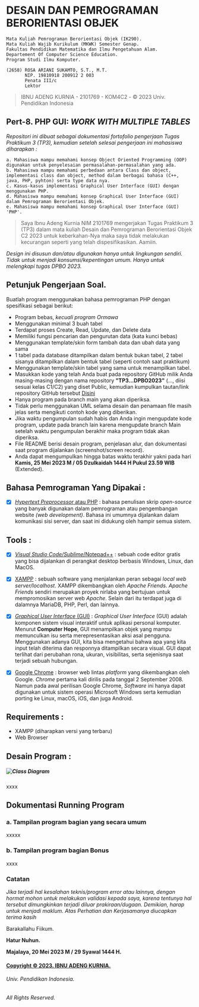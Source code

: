 # DESAIN DAN PEMROGRAMAN BERORIENTASI OBJEK 
```
Mata Kuliah Pemrograman Berorientasi Objek (IK290).
Mata Kuliah Wajib Kurikulum (MKWK) Semester Genap.
Fakultas Pendidikan Matematika dan Ilmu Pengetahuan Alam.
Departement Of Computer Science Education. 
Program Studi Ilmu Komputer.

(2658) ROSA ARIANI SUKAMTO, S.T., M.T.
       NIP. 19810918 200912 2 003
       Penata III/c
       Lektor
```
> IBNU ADENG KURNIA - 2101769 - KOM4C2 - © 2023 Univ. Pendidikan Indonesia

## Pert-8. PHP GUI: *WORK WITH MULTIPLE TABLES*
*Repositori ini dibuat sebagai dokumentasi fortofolio pengerjaan Tugas Praktikum 3 (TP3), kemudian setelah selesai pengerjaan ini mahasiswa diharapkan :*
```
a. Mahasiswa mampu memahami konsep Object Oriented Programming (OOP) digunakan untuk penyelesaian permasalahan-permasalahan yang ada.
b. Mahasiswa mampu memahami perbedaan antara Class dan object, implementasi class dan object, method dalam berbagai bahasa (C++, java, PHP, pyhton) serta type data nya.
c. Kasus-kasus implementasi Graphical User Interface (GUI) dengan menggunakan PHP. 
d. Mahasiswa mampu memahami konsep Graphical User Interface (GUI) dalam Pemrograman Berorientasi Objek.
e. Mahasiswa mampu memahami konsep Graphical User Interface (GUI) 'PHP'.
```

> Saya Ibnu Adeng Kurnia NIM 2101769 mengerjakan Tugas Praktikum 3 (TP3) dalam mata kuliah Desain dan Pemrograman Berorientasi Objek C2 2023
	untuk keberkahan-Nya maka saya tidak melakukan kecurangan seperti yang telah dispesifikasikan. 
	Aamiin.

*Design ini disusun dan/atau digunakan hanya untuk lingkungan sendiri.
	Tidak untuk menjadi konsumsi/kepentingan umum.
	Hanya untuk melengkapi tugas DPBO 2023.*


## Petunjuk Pengerjaan Soal.
Buatlah program menggunakan bahasa pemrograman PHP dengan spesifikasi sebagai berikut:
- Program bebas, *kecuali program Ormawa*
- Menggunakan minimal 3 buah tabel
- Terdapat proses Create, Read, Update, dan Delete data
- Memiliki fungsi pencarian dan pengurutan data (kata kunci bebas)
- Menggunakan template/skin form tambah data dan ubah data yang sama
- 1 tabel pada database ditampilkan dalam bentuk bukan tabel, 2 tabel sisanya ditampilkan dalam bentuk tabel (seperti contoh saat praktikum)
- Menggunakan template/skin tabel yang sama untuk menampilkan tabel.
- Masukkan kode yang telah Anda buat pada repository GitHub milik Anda masing-masing dengan nama repository **"TP3...DPBO2023"** (..., diisi sesuai kelas C1/C2) yang diset Public, kemudian kumpulkan tautan/link repository GitHub tersebut [Disini](https://forms.gle/rvb1hKxbQVuYNbhKA) 
- Hanya program pada branch main yang akan diperiksa.
- Tidak perlu menggunakan UML selama desain dan penamaan file masih jelas serta mengikuti contoh kode yang diberikan.
- Jika waktu pengumpulan sudah habis dan Anda ingin mengupdate kode program, update pada branch lain karena mengupdate branch Main setelah waktu pengumpulan berakhir maka program tidak akan diperiksa.
- File README berisi desain program, penjelasan alur, dan dokumentasi saat program dijalankan (screenshot/screen record).
- Anda dapat mengumpulkan hingga batas waktu terakhir yakni pada hari **Kamis, 25 Mei 2023 M / 05 Dzulkaidah 1444 H Pukul 23.59 WIB** (Extended).

## Bahasa Pemrograman Yang Dipakai :
- [X] [*Hypertext Preprocessor* atau PHP](https://www.hostinger.co.id/tutorial/apa-itu-php/) : bahasa penulisan skrip *open-source* yang banyak digunakan dalam pemrograman atau pengembangan website *(web development)*. Bahasa ini umumnya dijalankan dalam komunikasi sisi server, dan saat ini didukung oleh hampir semua sistem.


## Tools :
- [X] [*Visual Studio Code/Sublime*/Notepad++](https://www.gramedia.com/best-seller/text-editor-terbaik-programmer/) :  sebuah code editor gratis yang bisa dijalankan di perangkat desktop berbasis Windows, Linux, dan MacOS.
- [X] [XAMPP](https://www.jogjahost.co.id/blog/xampp-adalah/) : sebuah software yang menjalankan peran sebagai *local web server/localhost*. XAMPP dikembangkan oleh *Apache Friends*. *Apache Friends* sendiri merupakan proyek nirlaba yang bertujuan untuk mempromosikan server web *Apache*. Selain dari itu terdapat juga di dalamnya MariaDB, PHP, Perl, dan lainnya.
- [X] [*Graphical User Interface* (GUI)](https://bakai.uma.ac.id/2022/09/12/apa-itu-graphical-user-interface-bagaimana-cara-kerjanya/) : *Graphical User Interface* (GUI) adalah komponen sistem visual interaktif untuk aplikasi personal komputer. Menurut **Computer Hope**, GUI menampilkan objek yang mampu memunculkan isu serta merepresentasikan aksi asal pengguna. Menggunakan adanya GUI, kita bisa mengetahui bahwa apa yang kita input telah diterima dan responnya ditampilkan secara visual. GUI dapat terlihat dari perubahan rona, ukuran, visibilitas, serta sejenisnya saat terjadi sebuah hubungan.
- [X] [Google Chrome](https://dianisa.com/pengertian-google-chrome/) : browser web lintas *platform* yang dikembangkan oleh Google. *Chrome* pertama kali dirilis pada tanggal 2 September 2008. Namun pada awal perilisan Google Chrome, *Software* ini hanya dapat digunakan untuk sistem operasi Microsoft Windows serta kemudian porting ke Linux, macOS, iOS, dan juga Android.


## Requirements : 
+ XAMPP (diharapkan versi yang terbaru)
+ Web Browser

## Desain Program :
##### ![Class Diagram](/screenshot/UMLLP7.png "1")
xxxx

## Dokumentasi Running Program
### a. Tampilan program bagian yang secara umum
xxxxx

### b. Tampilan program bagian Bonus
xxxx


### **Catatan**
*Jika terjadi hal kesalahan teknis/program error atau lainnya, dengan hormat mohon untuk melakukan validasi kepada saya, karena tentunya hal tersebut dimungkinkan terjadi diluar prakiraan/dugaan. Demikian, harap untuk menjadi maklum. Atas Perhatian dan Kerjasamanya diucapkan terima kasih*

Barakallahu Fiikum.

**Hatur Nuhun.**

**Majalaya, 20 Mei 2023 M / 29 Syawal 1444 H.**


#### [Copyright © 2023. IBNU ADENG KURNIA.](https://me-qr.com/id/entry/vcard/MjuIan4)
###### Univ. Pendidikan Indonesia.
###### All Rights Reserved.
